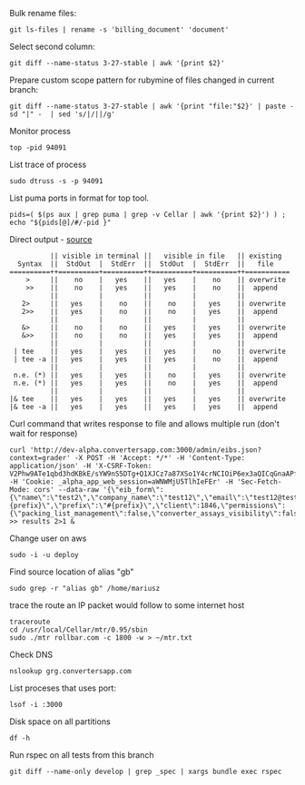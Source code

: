 Bulk rename files:
```
git ls-files | rename -s 'billing_document' 'document'
```

Select second column:
```
git diff --name-status 3-27-stable | awk '{print $2}'
```

Prepare custom scope pattern for rubymine of files changed in current branch:
```
git diff --name-status 3-27-stable | awk '{print "file:"$2}' | paste -sd "|" -  | sed 's/|/||/g'
```

Monitor process
```
top -pid 94091
```

List trace of process
```
sudo dtruss -s -p 94091
```

List puma ports in format for top tool.
```
pids=( $(ps aux | grep puma | grep -v Cellar | awk '{print $2}') ) ; echo "${pids[@]/#/-pid }"
```

Direct output - [source](https://askubuntu.com/questions/420981/how-do-i-save-terminal-output-to-a-file)
```
          || visible in terminal ||   visible in file   || existing
  Syntax  ||  StdOut  |  StdErr  ||  StdOut  |  StdErr  ||   file   
==========++==========+==========++==========+==========++===========
    >     ||    no    |   yes    ||   yes    |    no    || overwrite
    >>    ||    no    |   yes    ||   yes    |    no    ||  append
          ||          |          ||          |          ||
   2>     ||   yes    |    no    ||    no    |   yes    || overwrite
   2>>    ||   yes    |    no    ||    no    |   yes    ||  append
          ||          |          ||          |          ||
   &>     ||    no    |    no    ||   yes    |   yes    || overwrite
   &>>    ||    no    |    no    ||   yes    |   yes    ||  append
          ||          |          ||          |          ||
 | tee    ||   yes    |   yes    ||   yes    |    no    || overwrite
 | tee -a ||   yes    |   yes    ||   yes    |    no    ||  append
          ||          |          ||          |          ||
 n.e. (*) ||   yes    |   yes    ||    no    |   yes    || overwrite
 n.e. (*) ||   yes    |   yes    ||    no    |   yes    ||  append
          ||          |          ||          |          ||
|& tee    ||   yes    |   yes    ||   yes    |   yes    || overwrite
|& tee -a ||   yes    |   yes    ||   yes    |   yes    ||  append
```

Curl command that writes response to file and allows multiple run (don't wait for response)
```
curl 'http://dev-alpha.convertersapp.com:3000/admin/eibs.json?context=grader' -X POST -H 'Accept: */*' -H 'Content-Type: application/json' -H 'X-CSRF-Token: V2Phw9ATe1qbd3hdKBkE/sYW9nS5DTg+Q1XJCz7a87XSo1Y4crNCIOiP6ex3aQICqGnaAPfiG3KLrea6LIJq/w==' -H 'Cookie: _alpha_app_web_session=aWNWMjU5TlhIeFEr' -H 'Sec-Fetch-Mode: cors' --data-raw '{\"eib_form\":{\"name\":\"test2\",\"company_name\":\"test12\",\"email\":\"test12@test.test\",\"username\":\"#{prefix}\",\"prefix\":\"#{prefix}\",\"client\":1846,\"permissions\":{\"packing_list_management\":false,\"converter_assays_visibility\":false,\"see_metal_prices_tab\":false,\"see_general_archived_cc\":false}}}' >> results 2>1 &
```


Change user on aws
```
sudo -i -u deploy
```

Find source location of alias "gb"
```
sudo grep -r "alias gb" /home/mariusz
```

trace the route an IP packet would follow to some internet host
```
traceroute
cd /usr/local/Cellar/mtr/0.95/sbin
sudo ./mtr rollbar.com -c 1800 -w > ~/mtr.txt
```

Check DNS
```
nslookup grg.convertersapp.com
```

List proceses that uses port:
```
lsof -i :3000
```

Disk space on all partitions
```
df -h
```

Run rspec on all tests from this branch
```
git diff --name-only develop | grep _spec | xargs bundle exec rspec
```
